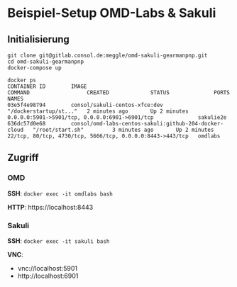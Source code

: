 # Beispiel-Setup OMD-Labs & Sakuli

## Initialisierung

    git clone git@gitlab.consol.de:meggle/omd-sakuli-gearmanpnp.git
    cd omd-sakuli-gearmanpnp
    docker-compose up

```    
docker ps
CONTAINER ID        IMAGE                                                   COMMAND                  CREATED             STATUS              PORTS                                                       NAMES
03e5f4e98794        consol/sakuli-centos-xfce:dev                           "/dockerstartup/st..."   2 minutes ago       Up 2 minutes        0.0.0.0:5901->5901/tcp, 0.0.0.0:6901->6901/tcp              sakulie2e
636dc57d0e68        consol/omd-labs-centos-sakuli:github-204-docker-cloud   "/root/start.sh"         3 minutes ago       Up 2 minutes        22/tcp, 80/tcp, 4730/tcp, 5666/tcp, 0.0.0.0:8443->443/tcp   omdlabs
```

## Zugriff

### OMD
**SSH**: `docker exec -it omdlabs bash`

**HTTP**: https://localhost:8443

### Sakuli
**SSH**: `docker exec -it sakuli bash`

**VNC**:
* vnc://localhost:5901
* http://localhost:6901
